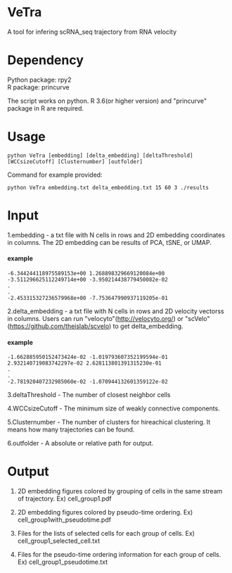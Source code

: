 # VeTra
A tool for infering scRNA_seq trajectory from RNA velocity
# Dependency
Python package:   rpy2
<br>R package:   princurve  

The script works on python.
R 3.6(or higher version) and "princurve" package in R are required.

# Usage
```
python VeTra [embedding] [delta_embedding] [deltaThreshold] [WCCsizeCutoff] [Clusternumber] [outfolder]
```
Command for example provided:
```
python VeTra embedding.txt delta_embedding.txt 15 60 3 ./results
```
# Input
1.embedding - a txt file with N cells in rows and 2D embedding coordinates in columns. The 2D embedding can be results of PCA, tSNE, or UMAP.
#### example  
```
-6.344244118975589153e+00 1.268898329669120084e+00
-3.511296625112249714e+00 -3.950214438779450082e-02
.
.
-2.453315327236579968e+00 -7.753647990937119205e-01
```

2.delta_embedding - a txt file with N cells in rows and 2D velocity vectorss in columns. Users can run "velocyto"(http://velocyto.org/) or "scVelo" (https://github.com/theislab/scvelo) to get delta_embedding.  
#### example  
```
-1.662885950152473424e-02 -1.019793607352199594e-01
2.932140719083742297e-02 2.628113801391315230e-01
.
.
-2.781920407232985060e-02 -1.070944132601359122e-02
```
3.deltaThreshold - The number of closest neighbor cells

4.WCCsizeCutoff - The minimum size of weakly connective components.  

5.Clusternumber - The number of clusters for hireachical clustering. It means how many trajectories can be found.  

6.outfolder - A absolute or relative path for output. 


# Output

1. 2D embedding figures colored by grouping of cells in the same stream of trajectory. Ex) cell_group1.pdf

2. 2D embedding figures colored by pseudo-time ordering. Ex) cell_group1with_pseudotime.pdf

3. Files for the lists of selected cells for each group of cells. Ex) cell_group1_selected_cell.txt

4. Files for the pseudo-time ordering information for each group of cells. Ex) cell_group1_pseudotime.txt

